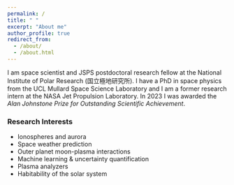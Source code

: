 ```yaml
---
permalink: /
title: " "
excerpt: "About me"
author_profile: true
redirect_from: 
  - /about/
  - /about.html
---
```

I am space scientist and JSPS postdoctoral research fellow at the National Institute of Polar Research (国立極地研究所).  I have a PhD in space physics from the UCL Mullard Space Science Laboratory and I am a former research intern at the NASA Jet Propulsion Laboratory. In 2023 I was awarded the _Alan Johnstone Prize for Outstanding Scientific Achievement_. 

### Research Interests
* Ionospheres and aurora
* Space weather prediction
* Outer planet moon-plasma interactions
* Machine learning & uncertainty quantification
* Plasma analyzers
* Habitability of the solar system


